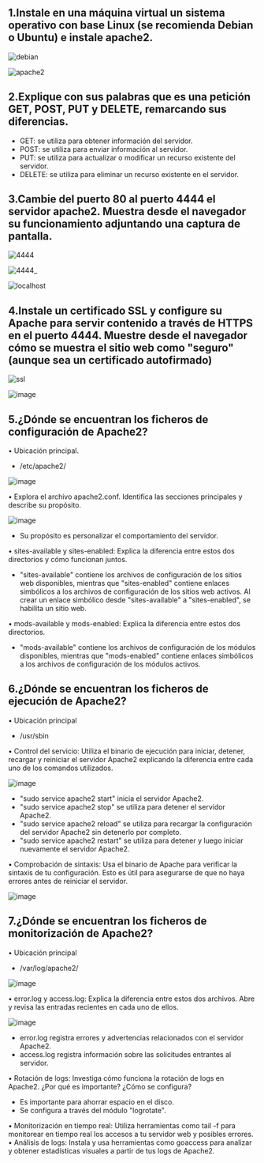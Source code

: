 ## 1.Instale en una máquina virtual un sistema operativo con base Linux (se recomienda Debian o Ubuntu) e instale apache2.

![debian](https://github.com/DRodriguezArenas/despliegue-de-aplicaciones-web/assets/144775859/440f31ec-c96e-4cde-a3fc-796a34871087)


![apache2](https://github.com/DRodriguezArenas/despliegue-de-aplicaciones-web/assets/144775859/f698ff42-d477-4f37-9548-c8d3a48ad125)


## 2.Explique con sus palabras que es una petición GET, POST, PUT y DELETE, remarcando sus diferencias. 

- GET: se utiliza para obtener información del servidor.
- POST: se utiliza para enviar información al servidor.
- PUT: se utiliza para actualizar o modificar un recurso existente del servidor.
- DELETE: se utiliza para eliminar un recurso existente en el servidor.


## 3.Cambie del puerto 80 al puerto 4444 el servidor apache2. Muestra desde el navegador su funcionamiento adjuntando una captura de pantalla. 

![4444](https://github.com/DRodriguezArenas/despliegue-de-aplicaciones-web/assets/144775859/fef380af-d8bc-4f0c-98eb-d98d4510d2f6)

![4444_](https://github.com/DRodriguezArenas/despliegue-de-aplicaciones-web/assets/144775859/879f95b5-bb94-4c92-921d-9ef1eb7d9d31)

![localhost](https://github.com/DRodriguezArenas/despliegue-de-aplicaciones-web/assets/144775859/52b33705-de53-49d3-9206-27d064941ed8)



## 4.Instale un certificado SSL y configure su Apache para servir contenido a través de HTTPS en el puerto 4444. Muestre desde el navegador cómo se muestra el sitio web como "seguro" (aunque sea un certificado autofirmado)

![ssl](https://github.com/DRodriguezArenas/despliegue-de-aplicaciones-web/assets/144775859/5a5d8783-5b71-4267-a07d-2ef80341a0c6)

![image](https://github.com/DRodriguezArenas/despliegue-de-aplicaciones-web/assets/144775859/04d5018b-0a4f-4e13-b5e5-7960f8a03000)

##  5.¿Dónde se encuentran los ficheros de configuración de Apache2?

• Ubicación principal.
- /etc/apache2/

![image](https://github.com/DRodriguezArenas/despliegue-de-aplicaciones-web/assets/144775859/a73b7852-38b2-4bd2-b2b2-f79b889d9a76)

• Explora el archivo apache2.conf. Identifica las secciones principales y describe
su propósito.

![image](https://github.com/DRodriguezArenas/despliegue-de-aplicaciones-web/assets/144775859/7f94106d-91fe-42c6-8c0c-61f47217ea36)

- Su propósito es personalizar el comportamiento del servidor.


• sites-available y sites-enabled: Explica la diferencia entre estos dos directorios
y cómo funcionan juntos.

- "sites-available" contiene los archivos de configuración de los sitios web disponibles, mientras que "sites-enabled" contiene enlaces simbólicos a los archivos de configuración de los sitios web activos. Al crear un enlace simbólico desde "sites-available" a "sites-enabled",
se habilita un sitio web.


• mods-available y mods-enabled: Explica la diferencia entre estos dos
directorios.

- "mods-available" contiene los archivos de configuración de los módulos disponibles, mientras que "mods-enabled" contiene enlaces simbólicos a los archivos de configuración de los módulos activos. 

## 6.¿Dónde se encuentran los ficheros de ejecución de Apache2?
• Ubicación principal

- /usr/sbin

• Control del servicio: Utiliza el binario de ejecución para iniciar, detener,
recargar y reiniciar el servidor Apache2 explicando la diferencia entre cada uno
de los comandos utilizados.

![image](https://github.com/DRodriguezArenas/despliegue-de-aplicaciones-web/assets/144775859/7d4b0102-be1c-4bfb-ac05-b098f3c84e93)

- "sudo service apache2 start" inicia el servidor Apache2.
- "sudo service apache2 stop" se utiliza para detener el servidor Apache2.
- "sudo service apache2 reload" se utiliza para recargar la configuración del servidor Apache2 sin detenerlo por completo.
-  "sudo service apache2 restart" se utiliza para detener y luego iniciar nuevamente el servidor Apache2.

• Comprobación de sintaxis: Usa el binario de Apache para verificar la sintaxis
de tu configuración. Esto es útil para asegurarse de que no haya errores antes
de reiniciar el servidor.

![image](https://github.com/DRodriguezArenas/despliegue-de-aplicaciones-web/assets/144775859/ef96339a-eb09-4597-9e5f-fd5d9911e92f)


## 7.¿Dónde se encuentran los ficheros de monitorización de Apache2?
• Ubicación principal

- /var/log/apache2/

![image](https://github.com/DRodriguezArenas/despliegue-de-aplicaciones-web/assets/144775859/95b1f661-a04c-4be0-b83a-40ea709d61b9)


• error.log y access.log: Explica la diferencia entre estos dos archivos. Abre y
revisa las entradas recientes en cada uno de ellos.

![image](https://github.com/DRodriguezArenas/despliegue-de-aplicaciones-web/assets/144775859/6bd80072-8433-4031-9231-a4e5c8af8d69)
- error.log registra errores y advertencias relacionados con el servidor Apache2.
- access.log registra información sobre las solicitudes entrantes al servidor.

• Rotación de logs: Investiga cómo funciona la rotación de logs en Apache2.
¿Por qué es importante? ¿Cómo se configura?

- Es importante para ahorrar espacio en el disco.
- Se configura a través del módulo "logrotate".
  
• Monitorización en tiempo real: Utiliza herramientas como tail -f para monitorear
en tiempo real los accesos a tu servidor web y posibles errores.
• Análisis de logs: Instala y usa herramientas como goaccess para analizar y
obtener estadísticas visuales a partir de tus logs de Apache2.



